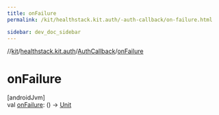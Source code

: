 ```yaml
---
title: onFailure
permalink: /kit/healthstack.kit.auth/-auth-callback/on-failure.html

sidebar: dev_doc_sidebar
---
```

//[kit](../../../index.html)/[healthstack.kit.auth](../index.html)/[AuthCallback](index.html)/[onFailure](on-failure.html)



# onFailure



[androidJvm]\
val [onFailure](on-failure.html): () -&gt; [Unit](https://kotlinlang.org/api/latest/jvm/stdlib/kotlin/-unit/index.html)





